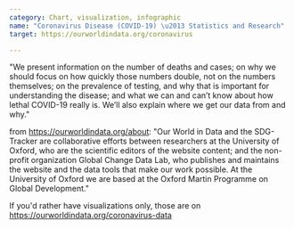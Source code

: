 ```yaml
---
category: Chart, visualization, infographic
name: "Coronavirus Disease (COVID-19) \u2013 Statistics and Research"
target: https://ourworldindata.org/coronavirus

---
```


"We present information on the number of deaths and cases; on why we should focus on how quickly those numbers double, not on the numbers themselves; on the prevalence of testing, and why that is important for understanding the disease; and what we can and can’t know about how lethal COVID-19 really is. We’ll also explain where we get our data from and why."

from https://ourworldindata.org/about: "Our World in Data and the SDG-Tracker are collaborative efforts between researchers at the University of Oxford, who are the scientific editors of the website content; and the non-profit organization Global Change Data Lab, who publishes and maintains the website and the data tools that make our work possible. At the University of Oxford we are based at the Oxford Martin Programme on Global Development."

If you'd rather have visualizations only, those are on https://ourworldindata.org/coronavirus-data